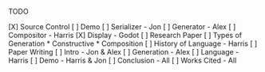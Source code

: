 TODO

[X] Source Control 
[ ] Demo
    [ ] Serializer - Jon
    [ ] Generator - Alex
    [ ] Compositor - Harris
    [X] Display - Godot
[ ] Research Paper
    [ ] Types of Generation 
        * Constructive
        * Composition
    [ ] History of Language - Harris
    [ ] Paper Writing
        [ ] Intro - Jon & Alex
        [ ] Generation - Alex
        [ ] Language - Harris
        [ ] Demo - Harris & Jon
        [ ] Conclusion - All
        [ ] Works Cited - All